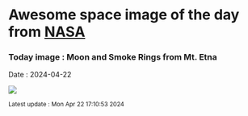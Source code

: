 
# Awesome space image of the day from [NASA](https://api.nasa.gov/)

### Today image : Moon and Smoke Rings from Mt. Etna
Date : 2024-04-22

![](https://apod.nasa.gov/apod/image/2404/EtnaRingsMoonCrop_Giannobile_960.jpg)

<small>Latest update : Mon Apr 22 17:10:53 2024</small>
        